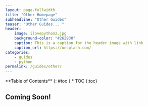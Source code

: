 ```yaml
---
layout: page-fullwidth
title: "Other Homepage"
subheadline: "Other Guides"
teaser: "Other Guides... "
header:
    image: ilovepython2.jpg
    background-color: "#262930"
    caption: This is a caption for the header image with link
    caption_url: https://unsplash.com/
categories:
    - guides
    - python
permalink: /guides/other/
---
```

<!--more-->

<div class="row">
<div class="medium-4 medium-push-8 columns" markdown="1">
<div class="panel radius" markdown="1">
**Table of Contents**
{: #toc }
*  TOC
{:toc}
</div>
</div><!-- /.medium-4.columns -->

<div class="medium-8 medium-pull-4 columns" markdown="1">

## Coming Soon!